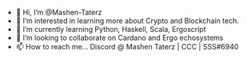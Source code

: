 - 👋 Hi, I’m @Mashen-Taterz
- 👀 I’m interested in learning more about Crypto and Blockchain tech.
- 🌱 I’m currently learning Python, Haskell, Scala, Ergoscript 
- 💞️ I’m looking to collaborate on Cardano and Ergo echosystems 
- 📫 How to reach me... Discord @ Mashen Taterz | CCC | SSS#6940

<!---
Mashen-Taterz/Mashen-Taterz is a ✨ special ✨ repository because its `README.md` (this file) appears on your GitHub profile.
You can click the Preview link to take a look at your changes.
--->
